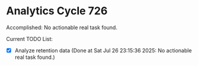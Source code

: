 # Analytics Cycle 726

Accomplished: No actionable real task found.

Current TODO List:

- [x] Analyze retention data  (Done at Sat Jul 26 23:15:36 2025: No actionable real task found.)